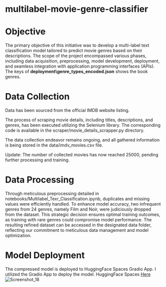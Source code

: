 # multilabel-movie-genre-classifier

# Objective
The primary objective of this initiative was to develop a multi-label text classification model tailored to predict movie genres based on their descriptions. The scope of the project encompassed various phases, including data acquisition, preprocessing, model development, deployment, and seamless integration with application programming interfaces (APIs).
The keys of 
**deployment\genre_types_encoded.json**
  shows the book genres.

# Data Collection

Data has been sourced from the official IMDB website listing.

The process of scraping movie details, including titles, descriptions, and genres, has been executed utilizing the Selenium library. The corresponding code is available in the scraper/movie_details_scrapper.py directory.

The data collection endeavor remains ongoing, and all gathered information is being stored in the data/imdv_movies.csv file.

Update: The number of collected movies has now reached 25000, pending further processing and training.

# Data Processing

Through meticulous preprocessing detailed in notebooks/Multilabel_Texr_Classification.ipynb, duplicates and missing values were efficiently handled. To enhance model accuracy, two infrequent genres from 24 genres, namely Film and Noir, were judiciously dropped from the dataset. This strategic decision ensures optimal training outcomes, as training with rare genres could compromise model performance. The resulting refined dataset can be accessed in the designated data folder, reflecting our commitment to meticulous data management and model optimization.

# Model Deployment
 The compressed model is deployed to HuggingFace Spaces Gradio App. I utilized the Gradio App to deploy the model.
 HuggingFace Spaces [Here](https://huggingface.co/spaces/Somoresh/movie-genre-classifier)
 ![Screenshot_18](https://github.com/Somoresh/multilabel-movie-genre-classifier/assets/45269154/0233dd3e-0248-47f2-8b67-331874c9590c)

